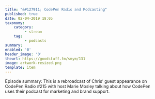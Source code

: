 ```yaml
---
title: "&#127911; CodePen Radio and Podcasting"
published: true
date: 02-04-2019 18:05
taxonomy:
    category:
         - stream
    tag:
         - podcasts
summary:
enabled: '0'
header_image: '0'
theurl: https://goodstuff.fm/smym/131
image: artwork-resized.png
template: item
---
```

 
Episode summary: This is a rebroadcast of Chris’ guest appearance on CodePen Radio #215 with host Marie Mosley talking about how CodePen uses their podcast for marketing and brand support.
